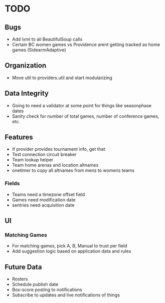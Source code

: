 TODO
====

## Bugs
* Add lxml to all BeautifulSoup calls
* Certain BC women games vs Providence arent getting tracked as home games (SidearmAdaptive)

## Organization
* Move util to providers.util and start modularizing

## Data Integrity
* Going to need a validator at some point for things like seasonphase dates
* Sanity check for number of total games, number of conference games, etc.

## Features
* If provider provides tournament info, get that
* Test connection circuit breaker
* Team lookup helper
* Team home arenas and location altnames
* onetimer to copy all altnames from mens to womens teams

### Fields
* Teams need a timezone offset field
* Games need modification date
* sentries need acquisition date

## UI
### Matching Games
* For matching games, pick A, B, Manual to trust per field
* Add suggestion logic based on application data and rules

## Future Data
* Rosters
* Schedule publish date
* Box-score posting to notifications
* Subscribe to updates and live notifications of things
